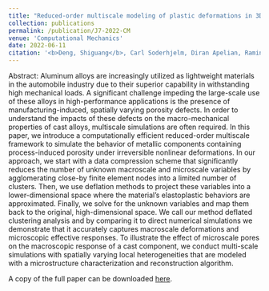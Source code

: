 ```yaml
---
title: "Reduced-order multiscale modeling of plastic deformations in 3D alloys with spatially varying porosity by deflated clustering analysis"
collection: publications
permalink: /publication/J7-2022-CM
venue: 'Computational Mechanics'
date: 2022-06-11
citation: '<b>Deng, Shiguang</b>, Carl Soderhjelm, Diran Apelian, Ramin Bostanabad. "Reduced-order multiscale modeling of plastic deformations in 3D alloys with spatially varying porosity by deflated clustering analysis." <i>Computational Mechanics</i> 70 (2022): 517–548.' 
---
```

Abstract: Aluminum alloys are increasingly utilized as lightweight materials in the automobile industry due to their superior capability in withstanding high mechanical loads. A significant challenge impeding the large-scale use of these alloys in high-performance applications is the presence of manufacturing-induced, spatially varying porosity defects. In order to understand the impacts of these defects on the macro-mechanical properties of cast alloys, multiscale simulations are often required. In this paper, we introduce a computationally efficient reduced-order multiscale framework to simulate the behavior of metallic components containing process-induced porosity under irreversible nonlinear deformations. In our approach, we start with a data compression scheme that significantly reduces the number of unknown macroscale and microscale variables by agglomerating close-by finite element nodes into a limited number of clusters. Then, we use deflation methods to project these variables into a lower-dimensional space where the material’s elastoplastic behaviors are approximated. Finally, we solve for the unknown variables and map them back to the original, high-dimensional space. We call our method deflated clustering analysis and by comparing it to direct numerical simulations we demonstrate that it accurately captures macroscale deformations and microscopic effective responses. To illustrate the effect of microscale pores on the macroscopic response of a cast component, we conduct multi-scale simulations with spatially varying local heterogeneities that are modeled with a microstructure characterization and reconstruction algorithm.  

A copy of the full paper can be downloaded [here](/files/J7-2022-CM.pdf).